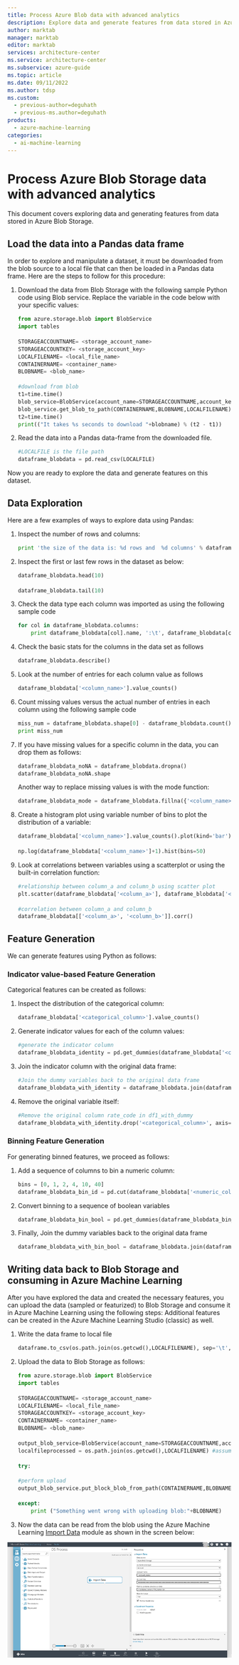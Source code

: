 ```yaml
---
title: Process Azure Blob data with advanced analytics
description: Explore data and generate features from data stored in Azure Blob Storage using advanced analytics.
author: marktab
manager: marktab
editor: marktab
services: architecture-center
ms.service: architecture-center
ms.subservice: azure-guide
ms.topic: article
ms.date: 09/11/2022
ms.author: tdsp
ms.custom:
  - previous-author=deguhath
  - previous-ms.author=deguhath
products:
  - azure-machine-learning
categories:
  - ai-machine-learning
---
```


# Process Azure Blob Storage data with advanced analytics

This document covers exploring data and generating features from data stored in Azure Blob Storage.

## Load the data into a Pandas data frame

In order to explore and manipulate a dataset, it must be downloaded from the blob source to a local file that can then be loaded in a Pandas data frame. Here are the steps to follow for this procedure:

1. Download the data from Blob Storage with the following sample Python code using Blob service. Replace the variable in the code below with your specific values:

    ```python
    from azure.storage.blob import BlobService
    import tables

    STORAGEACCOUNTNAME= <storage_account_name>
    STORAGEACCOUNTKEY= <storage_account_key>
    LOCALFILENAME= <local_file_name>        
    CONTAINERNAME= <container_name>
    BLOBNAME= <blob_name>

    #download from blob
    t1=time.time()
    blob_service=BlobService(account_name=STORAGEACCOUNTNAME,account_key=STORAGEACCOUNTKEY)
    blob_service.get_blob_to_path(CONTAINERNAME,BLOBNAME,LOCALFILENAME)
    t2=time.time()
    print(("It takes %s seconds to download "+blobname) % (t2 - t1))
    ```

2. Read the data into a Pandas data-frame from the downloaded file.

    ```python
    #LOCALFILE is the file path    
    dataframe_blobdata = pd.read_csv(LOCALFILE)
    ```

Now you are ready to explore the data and generate features on this dataset.

## <a name="blob-dataexploration"></a>Data Exploration

Here are a few examples of ways to explore data using Pandas:

1. Inspect the number of rows and columns:

    ```python
    print 'the size of the data is: %d rows and  %d columns' % dataframe_blobdata.shape
    ```

2. Inspect the first or last few rows in the dataset as below:

    ```python
    dataframe_blobdata.head(10)

    dataframe_blobdata.tail(10)
    ```

3. Check the data type each column was imported as using the following sample code

    ```python
    for col in dataframe_blobdata.columns:
        print dataframe_blobdata[col].name, ':\t', dataframe_blobdata[col].dtype
    ```

4. Check the basic stats for the columns in the data set as follows

    ```python
    dataframe_blobdata.describe()
    ```

5. Look at the number of entries for each column value as follows

    ```python
    dataframe_blobdata['<column_name>'].value_counts()
    ```

6. Count missing values versus the actual number of entries in each column using the following sample code

    ```python
    miss_num = dataframe_blobdata.shape[0] - dataframe_blobdata.count()
    print miss_num
    ```

7. If you have missing values for a specific column in the data, you can drop them as follows:

    ```python
    dataframe_blobdata_noNA = dataframe_blobdata.dropna()
    dataframe_blobdata_noNA.shape
    ```

    Another way to replace missing values is with the mode function:

    ```python
    dataframe_blobdata_mode = dataframe_blobdata.fillna({'<column_name>':dataframe_blobdata['<column_name>'].mode()[0]})  
    ```

8. Create a histogram plot using variable number of bins to plot the distribution of a variable:

    ```python
    dataframe_blobdata['<column_name>'].value_counts().plot(kind='bar')

    np.log(dataframe_blobdata['<column_name>']+1).hist(bins=50)
    ```

9. Look at correlations between variables using a scatterplot or using the built-in correlation function:

    ```python
    #relationship between column_a and column_b using scatter plot
    plt.scatter(dataframe_blobdata['<column_a>'], dataframe_blobdata['<column_b>'])

    #correlation between column_a and column_b
    dataframe_blobdata[['<column_a>', '<column_b>']].corr()
    ```

## <a name="blob-featuregen"></a>Feature Generation

We can generate features using Python as follows:

### <a name="blob-countfeature"></a>Indicator value-based Feature Generation
Categorical features can be created as follows:

1. Inspect the distribution of the categorical column:

    ```python
    dataframe_blobdata['<categorical_column>'].value_counts()
    ```

2. Generate indicator values for each of the column values:

    ```python
    #generate the indicator column
    dataframe_blobdata_identity = pd.get_dummies(dataframe_blobdata['<categorical_column>'], prefix='<categorical_column>_identity')
    ```

3. Join the indicator column with the original data frame:

    ```python
    #Join the dummy variables back to the original data frame
    dataframe_blobdata_with_identity = dataframe_blobdata.join(dataframe_blobdata_identity)
    ```

4. Remove the original variable itself:

    ```python
    #Remove the original column rate_code in df1_with_dummy
    dataframe_blobdata_with_identity.drop('<categorical_column>', axis=1, inplace=True)
    ```

### <a name="blob-binningfeature"></a>Binning Feature Generation

For generating binned features, we proceed as follows:

1. Add a sequence of columns to bin a numeric column:

    ```python
    bins = [0, 1, 2, 4, 10, 40]
    dataframe_blobdata_bin_id = pd.cut(dataframe_blobdata['<numeric_column>'], bins)
    ```

2. Convert binning to a sequence of boolean variables

    ```python
    dataframe_blobdata_bin_bool = pd.get_dummies(dataframe_blobdata_bin_id, prefix='<numeric_column>')
    ```

3. Finally, Join the dummy variables back to the original data frame

    ```python
    dataframe_blobdata_with_bin_bool = dataframe_blobdata.join(dataframe_blobdata_bin_bool)  
    ```

## <a name="sql-featuregen"></a>Writing data back to Blob Storage and consuming in Azure Machine Learning

After you have explored the data and created the necessary features, you can upload the data (sampled or featurized) to Blob Storage and consume it in Azure Machine Learning using the following steps: Additional features can be created in the Azure Machine Learning Studio (classic) as well.

1. Write the data frame to local file

    ```python
    dataframe.to_csv(os.path.join(os.getcwd(),LOCALFILENAME), sep='\t', encoding='utf-8', index=False)
    ```

2. Upload the data to Blob Storage as follows:

    ```python
    from azure.storage.blob import BlobService
    import tables

    STORAGEACCOUNTNAME= <storage_account_name>
    LOCALFILENAME= <local_file_name>
    STORAGEACCOUNTKEY= <storage_account_key>
    CONTAINERNAME= <container_name>
    BLOBNAME= <blob_name>

    output_blob_service=BlobService(account_name=STORAGEACCOUNTNAME,account_key=STORAGEACCOUNTKEY)    
    localfileprocessed = os.path.join(os.getcwd(),LOCALFILENAME) #assuming file is in current working directory

    try:

    #perform upload
    output_blob_service.put_block_blob_from_path(CONTAINERNAME,BLOBNAME,localfileprocessed)

    except:            
        print ("Something went wrong with uploading blob:"+BLOBNAME)
    ```

3. Now the data can be read from the blob using the Azure Machine Learning [Import Data][import-data] module as shown in the screen below:

![reader blob][1]

[1]: ./media/data-blob/reader-blob.png

<!-- Links -->

[import-data]: /azure/machine-learning/studio-module-reference/import-data
